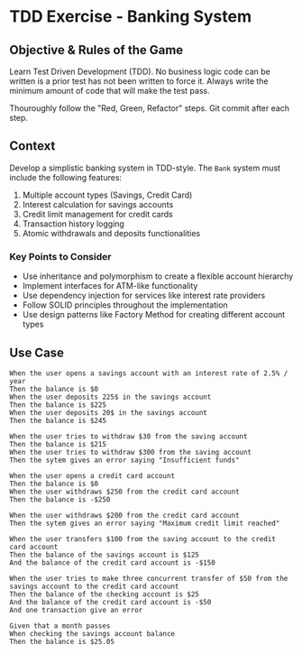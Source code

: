 # TDD Exercise - Banking System

## Objective & Rules of the Game

Learn Test Driven Development (TDD). No business logic code can be written is a prior test has not been written to force it. Always write the minimum amount of code that will make the test pass.

Thouroughly follow the "Red, Green, Refactor" steps. Git commit after each step.

## Context

Develop a simplistic banking system in TDD-style. The `Bank` system must include the following features:

1. Multiple account types (Savings, Credit Card)
2. Interest calculation for savings accounts
4. Credit limit management for credit cards
5. Transaction history logging
6. Atomic withdrawals and deposits functionalities

### Key Points to Consider

* Use inheritance and polymorphism to create a flexible account hierarchy
* Implement interfaces for ATM-like functionality
* Use dependency injection for services like interest rate providers
* Follow SOLID principles throughout the implementation
* Use design patterns like Factory Method for creating different account types

## Use Case

```
When the user opens a savings account with an interest rate of 2.5% / year
Then the balance is $0
When the user deposits 225$ in the savings account
Then the balance is $225
When the user deposits 20$ in the savings account
Then the balance is $245

When the user tries to withdraw $30 from the saving account
Then the balance is $215
When the user tries to withdraw $300 from the saving account
Then the sytem gives an error saying "Insufficient funds"

When the user opens a credit card account
Then the balance is $0
When the user withdraws $250 from the credit card account
Then the balance is -$250

When the user withdraws $200 from the credit card account
Then the sytem gives an error saying "Maximum credit limit reached"

When the user transfers $100 from the saving account to the credit card account
Then the balance of the savings account is $125
And the balance of the credit card account is -$150

When the user tries to make three concurrent transfer of $50 from the savings account to the credit card account
Then the balance of the checking account is $25
And the balance of the credit card account is -$50
And one transaction give an error

Given that a month passes
When checking the savings account balance
Then the balance is $25.05
```
